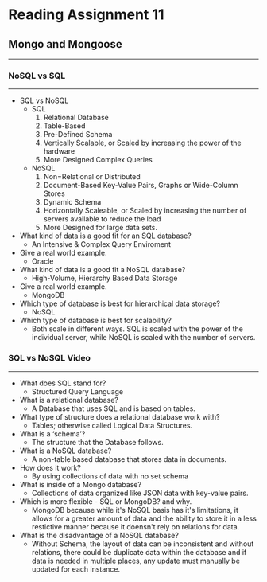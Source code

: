 # Reading Assignment 11

## Mongo and Mongoose

---

### NoSQL vs SQL

---

- SQL vs NoSQL
  - SQL
    1. Relational Database
    2. Table-Based
    3. Pre-Defined Schema
    4. Vertically Scalable, or Scaled by increasing the power of the hardware
    5. More Designed Complex Queries
  - NoSQL
    1. Non=Relational or Distributed
    2. Document-Based Key-Value Pairs, Graphs or Wide-Column Stores
    3. Dynamic Schema
    4. Horizontally Scaleable, or Scaled by increasing the number of servers available to reduce the load
    5. More Designed for large data sets.
- What kind of data is a good fit for an SQL database?
  - An Intensive & Complex Query Enviroment
- Give a real world example.
  - Oracle
- What kind of data is a good fit a NoSQL database?
  - High-Volume, Hierarchy Based Data Storage
- Give a real world example.
  - MongoDB
- Which type of database is best for hierarchical data storage?
  - NoSQL
- Which type of database is best for scalability?
  - Both scale in different ways. SQL is scaled with the power of the individual server, while NoSQL is scaled with the number of servers.

### SQL vs NoSQL Video

---

- What does SQL stand for?
  - Structured Query Language
- What is a relational database?
  - A Database that uses SQL and is based on tables.
- What type of structure does a relational database work with?
  - Tables; otherwise called Logical Data Structures.
- What is a ‘schema’?
  - The structure that the Database follows.
- What is a NoSQL database?
  - A non-table based database that stores data in documents.
- How does it work?
  - By using collections of data with no set schema
- What is inside of a Mongo database?
  - Collections of data organized like JSON data with key-value pairs.
- Which is more flexible - SQL or MongoDB? and why.
  - MongoDB because while it's NoSQL basis has it's limitations, it allows for a greater amount of data and the ability to store it in a less restictive manner because it doensn't rely on relations for data.
- What is the disadvantage of a NoSQL database?
  - Without Schema, the layout of data can be inconsistent and without relations, there could be duplicate data within the database and if data is needed in multiple places, any update must manually be updated for each instance.
